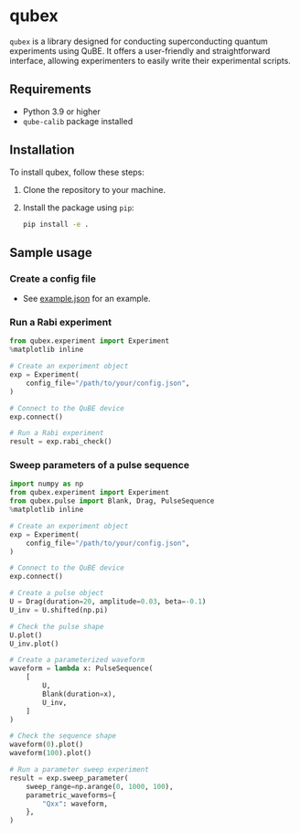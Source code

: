 # qubex

`qubex` is a library designed for conducting superconducting quantum experiments using QuBE. It offers a user-friendly and straightforward interface, allowing experimenters to easily write their experimental scripts.


## Requirements

- Python 3.9 or higher
- `qube-calib` package installed


## Installation

To install qubex, follow these steps:

1. Clone the repository to your machine.

2. Install the package using `pip`:

   ```bash
   pip install -e .
   ```


## Sample usage

### Create a config file

- See [example.json](./qubex/configs/example.json) for an example.

### Run a Rabi experiment

```python
from qubex.experiment import Experiment
%matplotlib inline

# Create an experiment object
exp = Experiment(
    config_file="/path/to/your/config.json",
)

# Connect to the QuBE device
exp.connect()

# Run a Rabi experiment
result = exp.rabi_check()
```

### Sweep parameters of a pulse sequence

```python
import numpy as np
from qubex.experiment import Experiment
from qubex.pulse import Blank, Drag, PulseSequence 
%matplotlib inline

# Create an experiment object
exp = Experiment(
    config_file="/path/to/your/config.json",
)

# Connect to the QuBE device
exp.connect()

# Create a pulse object
U = Drag(duration=20, amplitude=0.03, beta=-0.1)
U_inv = U.shifted(np.pi)

# Check the pulse shape
U.plot()
U_inv.plot()

# Create a parameterized waveform
waveform = lambda x: PulseSequence(
    [
        U,
        Blank(duration=x),
        U_inv,
    ]
)

# Check the sequence shape
waveform(0).plot()
waveform(100).plot()

# Run a parameter sweep experiment
result = exp.sweep_parameter(
    sweep_range=np.arange(0, 1000, 100),
    parametric_waveforms={
        "Qxx": waveform,
    },
)
